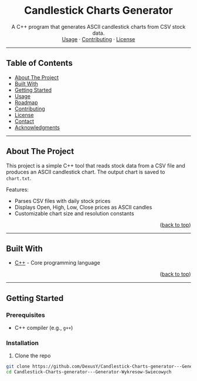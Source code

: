 <a id="readme-top"></a>


<br />
<div align="center">
  <h1 align="center">Candlestick Charts Generator</h1>
  <p align="center">
    A C++ program that generates ASCII candlestick charts from CSV stock data.
    <br />
    <a href="#usage">Usage</a>
    ·
    <a href="#contributing">Contributing</a>
    ·
    <a href="#license">License</a>
  </p>
</div>

---

## Table of Contents
- [About The Project](#about-the-project)
- [Built With](#built-with)
- [Getting Started](#getting-started)
- [Usage](#usage)
- [Roadmap](#roadmap)
- [Contributing](#contributing)
- [License](#license)
- [Contact](#contact)
- [Acknowledgments](#acknowledgments)

---

## About The Project

This project is a simple C++ tool that reads stock data from a CSV file and produces an ASCII candlestick chart. The output chart is saved to `chart.txt`.

Features:
- Parses CSV files with daily stock prices
- Displays Open, High, Low, Close prices as ASCII candles
- Customizable chart size and resolution constants

<p align="right">(<a href="#readme-top">back to top</a>)</p>

---

## Built With

- [C++](https://isocpp.org/) - Core programming language

<p align="right">(<a href="#readme-top">back to top</a>)</p>

---

## Getting Started

### Prerequisites

- C++ compiler (e.g., `g++`)

### Installation

1. Clone the repo

```sh
git clone https://github.com/DexusY/Candlestick-Charts-generator---Generator-Wykresow-Swiecowych.git
cd Candlestick-Charts-generator---Generator-Wykresow-Swiecowych

